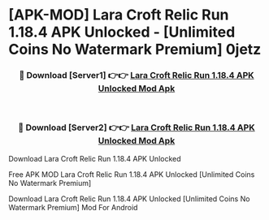 # [APK-MOD] Lara Croft  Relic Run 1.18.4 APK Unlocked - [Unlimited Coins No Watermark Premium] 0jetz



<div align="center">
<h3>🔴 Download [Server1] 👉👉 <a href="https://momento.my/?title=Lara_Croft__Relic_Run_1.18.4_APK_Unlocked">Lara Croft  Relic Run 1.18.4 APK Unlocked Mod Apk</a></h3><br>

<h3>🔴 Download [Server2] 👉👉 <a href="https://momento.my/?title=Lara_Croft__Relic_Run_1.18.4_APK_Unlocked">Lara Croft  Relic Run 1.18.4 APK Unlocked Mod Apk</a></h3>
</div>



Download Lara Croft  Relic Run 1.18.4 APK Unlocked 

Free APK MOD Lara Croft  Relic Run 1.18.4 APK Unlocked [Unlimited Coins No Watermark Premium]

Download Lara Croft  Relic Run 1.18.4 APK Unlocked [Unlimited Coins No Watermark Premium] Mod For Android
